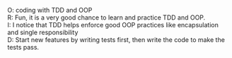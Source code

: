 O: coding with TDD and OOP <BR>
R: Fun, it is a very good chance to learn and practice TDD and OOP. <BR>
I: I notice that TDD helps enforce good OOP practices like encapsulation and single responsibility <BR>
D: Start new features by writing tests first, then write the code to make the tests pass. <BR>
```